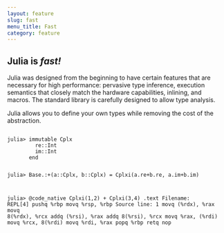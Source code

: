 ```yaml
---
layout: feature
slug: fast
menu_title: Fast
category: feature
---
```


## Julia is _fast!_

<div class="u-flex u-hbox">
<div class="u-half-width">

<p>Julia was designed from the beginning to have certain features that are necessary for high performance: pervasive type inference, execution semantics that closely match the hardware capabilities, inlining, and macros. The standard library is carefully designed to allow type analysis.</p>

<p>Julia allows you to define your own types while removing the cost of the abstraction.</p>

</div>
<div class="u-half-width">
<pre class="language-julia"><code>
julia> immutable Cplx
         re::Int
         im::Int
       end

julia> Base.:+(a::Cplx, b::Cplx) =
           Cplxi(a.re+b.re, a.im+b.im)

julia> @code_native Cplxi(1,2) + Cplxi(3,4)
	.text
Filename: REPL[4]
	pushq	%rbp
	movq	%rsp, %rbp
Source line: 1
	movq	(%rdx), %rax
	movq	8(%rdx), %rcx
	addq	(%rsi), %rax
	addq	8(%rsi), %rcx
	movq	%rax, (%rdi)
	movq	%rcx, 8(%rdi)
	movq	%rdi, %rax
	popq	%rbp
	retq
	nop
</code></pre>
</div>
</div>

